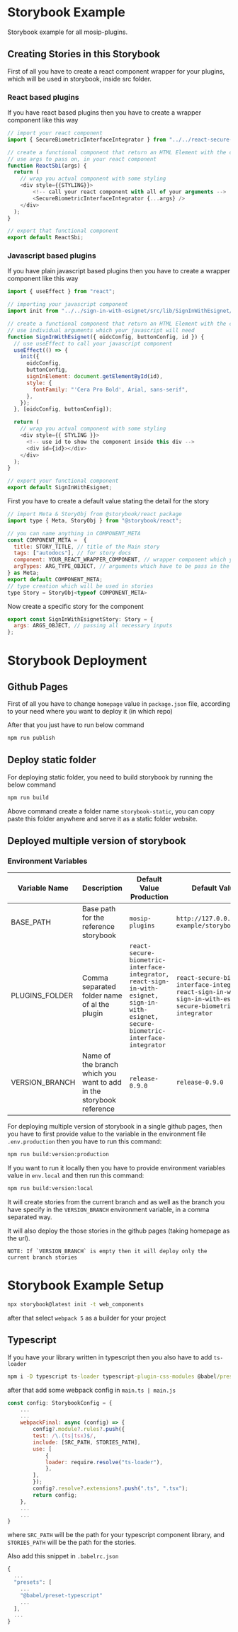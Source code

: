 # Storybook Example

Storybook example for all mosip-plugins.

## Creating Stories in this Storybook

First of all you have to create a react component wrapper for your plugins, which will be used in storybook, inside src folder.

### React based plugins

If you have react based plugins then you have to create a wrapper component like this way

```js
// import your react component
import { SecureBiometricInterfaceIntegrator } from "../../react-secure-biometric-interface-integrator/src/index";

// create a functional component that return an HTML Element with the component inside it
// use args to pass on, in your react component
function ReactSbi(args) {
  return (
    // wrap you actual component with some styling
    <div style={{STYLING}}>
        <!-- call your react component with all of your arguments -->
        <SecureBiometricInterfaceIntegrator {...args} />
    </div>
  );
}

// export that functional component
export default ReactSbi;
```

### Javascript based plugins

If you have plain javascript based plugins then you have to create a wrapper component like this way

```js
import { useEffect } from "react";

// importing your javascript component
import init from "../../sign-in-with-esignet/src/lib/SignInWithEsignet/SignInWithEsignet";

// create a functional component that return an HTML Element with the component inside it
// use individual arguments which your javascript will need
function SignInWithEsignet({ oidcConfig, buttonConfig, id }) {
  // use useEffect to call your javascript component
  useEffect(() => {
    init({
      oidcConfig,
      buttonConfig,
      signInElement: document.getElementById(id),
      style: {
        fontFamily: "'Cera Pro Bold', Arial, sans-serif",
      },
    });
  }, [oidcConfig, buttonConfig]);

  return (
    // wrap you actual component with some styling
    <div style={{ STYLING }}>
      <!-- use id to show the component inside this div -->
      <div id={id}></div>
    </div>
  );
}

// export your functional component
export default SignInWithEsignet;
```

First you have to create a default value stating the detail for the story

```js
// import Meta & StoryObj from @storybook/react package
import type { Meta, StoryObj } from "@storybook/react";

// you can name anything in COMPONENT_META
const COMPONENT_META =  {
  title: STORY_TITLE, // title of the Main story
  tags: ["autodocs"], // for story docs
  component: YOUR_REACT_WRAPPER_COMPONENT, // wrapper component which you have created in src folder
  argTypes: ARG_TYPE_OBJECT, // arguments which have to be pass in the component
} as Meta;
export default COMPONENT_META;
// type creation which will be used in stories
type Story = StoryObj<typeof COMPONENT_META>
```

Now create a specific story for the component

```js
export const SignInWithEsignetStory: Story = {
  args: ARGS_OBJECT, // passing all necessary inputs
};
```


# Storybook Deployment

## Github Pages

First of all you have to change `homepage` value in `package.json` file, according to your need where you want to deploy it (in which repo)

After that you just have to run below command

```cmd
npm run publish
```

## Deploy static folder

For deploying static folder, you need to build storybook by running the below command

```cmd
npm run build
```

Above command create a folder name `storybook-static`, you can copy paste this folder anywhere and serve it as a static folder website.

## Deployed multiple version of storybook

### Environment Variables

| Variable Name | Description | Default Value Production | Default Value Local |
| ------------- | ----------- | ------------- | -----------|
| BASE_PATH     | Base path for the reference storybook | `mosip-plugins` | `http://127.0.0.1/storybook-example/storybook-static` |
| PLUGINS_FOLDER | Comma separated folder name of al the plugin | `react-secure-biometric-interface-integrator, react-sign-in-with-esignet, sign-in-with-esignet, secure-biometric-interface-integrator` | `react-secure-biometric-interface-integrator, react-sign-in-with-esignet, sign-in-with-esignet, secure-biometric-interface-integrator` |
| VERSION_BRANCH | Name of the branch which you want to add in the storybook reference | `release-0.9.0` | `release-0.9.0` |

For deploying multiple version of storybook in a single github pages, then you have to first provide value to the variable in the environment file `.env.production` then you have to run this command:

```cmd
npm run build:version:production
```

If you want to run it locally then you have to provide environment variables value in `env.local` and then run this command:

```cmd
npm run build:version:local
```

It will create stories from the current branch and as well as the branch you have specify in the `VERSION_BRANCH` environment variable, in a comma separated way.

It will also deploy the those stories in the github pages (taking homepage as the url).

``
NOTE: If `VERSION_BRANCH` is empty then it will deploy only the current branch stories
``



# Storybook Example Setup

```cmd
npx storybook@latest init -t web_components
```

after that select `webpack 5` as a builder for your project

## Typescript

If you have your library written in typescript then you also have to add `ts-loader`

```cmd
npm i -D typescript ts-loader typescript-plugin-css-modules @babel/preset-typescript @types/jest @types/node
```

after that add some webpack config in `main.ts | main.js`

```js
const config: StorybookConfig = {
    ...
    ...
    webpackFinal: async (config) => {
        config?.module?.rules?.push({
        test: /\.(ts|tsx)$/,
        include: [SRC_PATH, STORIES_PATH],
        use: [
            {
            loader: require.resolve("ts-loader"),
            },
        ],
        });
        config?.resolve?.extensions?.push(".ts", ".tsx");
        return config;
    },
    ...
    ...
}
```

where `SRC_PATH` will be the path for your typescript component library, and `STORIES_PATH` will be the path for the stories.

Also add this snippet in `.babelrc.json`

```js
{
  ...
  "presets": [
    ...
    "@babel/preset-typescript"
    ...
  ],
  ...
}
```

